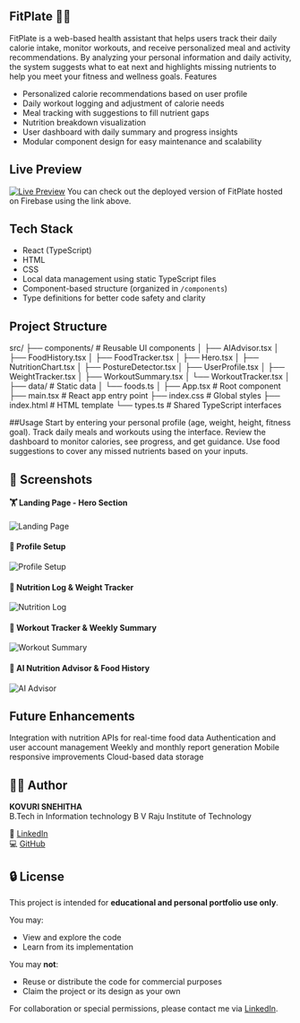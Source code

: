 ## FitPlate 🥗💪
FitPlate is a web-based health assistant that helps users track their daily calorie intake, monitor workouts, and receive personalized meal and activity recommendations. By analyzing your personal information and daily activity, the system suggests what to eat next and highlights missing nutrients to help you meet your fitness and wellness goals.
 Features

- Personalized calorie recommendations based on user profile
- Daily workout logging and adjustment of calorie needs
- Meal tracking with suggestions to fill nutrient gaps
- Nutrition breakdown visualization
- User dashboard with daily summary and progress insights
- Modular component design for easy maintenance and scalability

## Live Preview
[![Live Preview](https://img.shields.io/badge/View_Live-Click_Here-blue?style=for-the-badge)](https://fitplate-a0cfe.web.app)
You can check out the deployed version of FitPlate hosted on Firebase using the link above.

## Tech Stack

- React (TypeScript)
- HTML
- CSS
- Local data management using static TypeScript files
- Component-based structure (organized in `/components`)
- Type definitions for better code safety and clarity


## Project Structure
src/
├── components/ # Reusable UI components
│ ├── AIAdvisor.tsx
│ ├── FoodHistory.tsx
│ ├── FoodTracker.tsx
│ ├── Hero.tsx
│ ├── NutritionChart.tsx
│ ├── PostureDetector.tsx
│ ├── UserProfile.tsx
│ ├── WeightTracker.tsx
│ ├── WorkoutSummary.tsx
│ └── WorkoutTracker.tsx
│
├── data/ # Static data
│ └── foods.ts
│
├── App.tsx # Root component
├── main.tsx # React app entry point
├── index.css # Global styles
├── index.html # HTML template
└── types.ts # Shared TypeScript interfaces

##Usage
Start by entering your personal profile (age, weight, height, fitness goal).
Track daily meals and workouts using the interface.
Review the dashboard to monitor calories, see progress, and get guidance.
Use food suggestions to cover any missed nutrients based on your inputs.


## 📸 Screenshots
#### 🏋️ Landing Page - Hero Section
![Landing Page](https://github.com/user-attachments/assets/853a14ec-0b80-49f9-b6ab-8190896ccc17)

#### 🙋 Profile Setup
![Profile Setup](https://github.com/user-attachments/assets/cf2d4c24-80a5-4b5b-8d2f-adbf53e5b454)

#### 🍛 Nutrition Log & Weight Tracker
![Nutrition Log](https://github.com/user-attachments/assets/7ad34e1b-469a-4725-a41e-88b2534b9806)

#### 🏃 Workout Tracker & Weekly Summary
![Workout Summary](https://github.com/user-attachments/assets/cadfe934-a20d-41bb-b3ca-dd60f3d79541)


#### 🧠 AI Nutrition Advisor & Food History
![AI Advisor](https://github.com/user-attachments/assets/e2821c4c-d236-4b6a-9388-19efe405e3bf)





## Future Enhancements
Integration with nutrition APIs for real-time food data
Authentication and user account management
Weekly and monthly report generation
Mobile responsive improvements
Cloud-based data storage




## 👨‍💻 Author

**KOVURI SNEHITHA**  
B.Tech in Information technology
B V Raju Institute of Technology

🔗 [LinkedIn](https://www.linkedin.com/in/suryavamsi-abhishek-b62585372/)  
💻 [GitHub]()


## 🔒 License

This project is intended for **educational and personal portfolio use only**.

You may:
- View and explore the code
- Learn from its implementation

You may **not**:
- Reuse or distribute the code for commercial purposes
- Claim the project or its design as your own

For collaboration or special permissions, please contact me via [LinkedIn](https://www.linkedin.com/in/kovuri-snehitha-0403a130a/).

